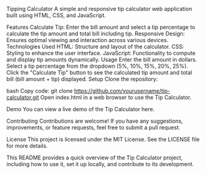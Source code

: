 Tipping Calculator
A simple and responsive tip calculator web application built using HTML, CSS, and JavaScript.

Features
Calculate Tip: Enter the bill amount and select a tip percentage to calculate the tip amount and total bill including tip.
Responsive Design: Ensures optimal viewing and interaction across various devices.
Technologies Used
HTML: Structure and layout of the calculator.
CSS: Styling to enhance the user interface.
JavaScript: Functionality to compute and display tip amounts dynamically.
Usage
Enter the bill amount in dollars.
Select a tip percentage from the dropdown (5%, 10%, 15%, 20%, 25%).
Click the "Calculate Tip" button to see the calculated tip amount and total bill (bill amount + tip) displayed.
Setup
Clone the repository:

bash
Copy code: git clone https://github.com/yourusername/tip-calculator.git
Open index.html in a web browser to use the Tip Calculator.

Demo
You can view a live demo of the Tip Calculator here.

Contributing
Contributions are welcome! If you have any suggestions, improvements, or feature requests, feel free to submit a pull request.

License
This project is licensed under the MIT License. See the LICENSE file for more details.

This README provides a quick overview of the Tip Calculator project, including how to use it, set it up locally, and contribute to its development.
